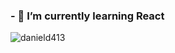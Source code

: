 
<h3> - 🌱 I’m currently learning <strong>React</strong> </h3>


<p><img align="left" src="https://github-readme-stats.vercel.app/api/top-langs/?username=danield413&layout=compact" alt="danield413" /></p>

